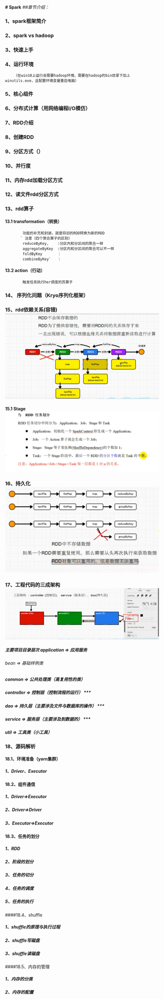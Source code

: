 **# Spark**
_##章节介绍：_
### 1、spark框架简介
### 2、spark vs hadoop
### 3、快速上手
### 4、运行环境
        （在win10上运行会需要hadoop环境，需要在hadoop的bin目录下加上winutils.exe，且配置环境变量重启电脑）
### 5、核心组件
### 6、分布式计算（用网络编程I/O模仿）
### 7、RDD介绍
### 8、创建RDD
### 9、分区方式（）
### 10、并行度
### 11、内存rdd加载分区方式
### 12、读文件rdd分区方式
### 13、rdd算子
#### 13.1 transformation（转换）
            功能的补充和封装，就是将旧的RDD转换为新的RDD
           ` 注意（四个聚合算子的区别）
            reduceByKey,    :分区内和分区间的聚合一样
            aggregateByKey  :分区内和分区间的聚合可以不一样
            foldByKey       ：
            combineByKey`   ：
####    13.2 action（行动）
            触发任务执行her调度的苏算子

### 14、 序列化问题（Kryo序列化框架）

### 15、rdd依赖关系(容错) ![依赖.png](依赖.png)
#### 15.1 Stage ![任务划分.png](任务划分.png)
### 16、持久化 ![持久化.png](持久化.png)
### 17、工程代码的三成架构 ![三层架构.png](三层架构.png)
##### 主要项目目录层次 application => 应用服务
######                bean => 基础样例类
#####                common => 公共处理类（高复用性的类）
#####                controller => 控制层（控制流程的运行）      ***
#####                dao => 持久层（主要涉及文件与数据库的操作）   ***
#####                service => 服务层（主要涉及到数据的）       ***
#####                util => 工具类（小工具）
### 18、源码解析
#### 18.1、环境准备（yarn集群）
#####  1、Driver、Executor
#### 18.2、组件通信
#####  1、Driver=>Executor
#####  2、Driver=>Driver
#####  3、Executor=>Executor
#### 18.3、任务的划分
#####  1、RDD
#####  2、阶段的划分
#####  3、任务的切分
#####  4、任务的调度
#####  5、任务的执行
####18.4、shuffle
#####  1、shuffle的原理与执行过程
#####  2、shuffle写磁盘
#####  3、shuffle读磁盘
####18.5、内存的管理
#####  1、内存的分类
#####  2、内存的配置


    




 
